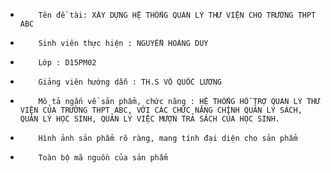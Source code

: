 -         Tên đề tài: XÂY DỰNG HỆ THỐNG QUẢN LÝ THƯ VIỆN CHO TRƯỜNG THPT ABC

-         Sinh viên thực hiện : NGUYỄN HOÀNG DUY	

-         Lớp : D15PM02

-         Giảng viên hướng dẫn : TH.S VÕ QUỐC LƯƠNG

-         Mô tả ngắn về sản phẩm, chức năng : HỆ THỐNG HỖ TRỢ QUẢN LÝ THƯ VIỆN CỦA TRƯỜNG THPT ABC, VỚI CÁC CHỨC NĂNG CHÍNH QUẢN LÝ SÁCH, QUẢN LÝ HỌC SINH, QUẢN LÝ VIỆC MƯỢN TRẢ SÁCH CỦA HỌC SINH.

-         Hình ảnh sản phẩm rõ ràng, mang tính đại diện cho sản phẩm

-         Toàn bộ mã nguồn của sản phẩm